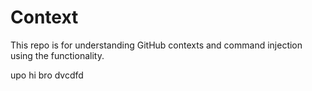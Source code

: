 # Context

This repo is for understanding GitHub contexts and command injection using the functionality.

upo
hi bro
dvcdfd
